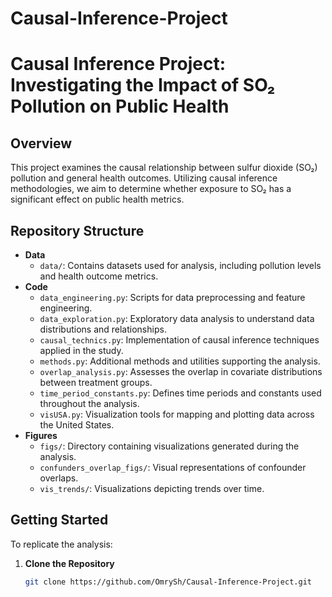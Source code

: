# Causal-Inference-Project

# Causal Inference Project: Investigating the Impact of SO₂ Pollution on Public Health

## Overview

This project examines the causal relationship between sulfur dioxide (SO₂) pollution and general health outcomes. Utilizing causal inference methodologies, we aim to determine whether exposure to SO₂ has a significant effect on public health metrics.

## Repository Structure

- **Data**
  - `data/`: Contains datasets used for analysis, including pollution levels and health outcome metrics.
- **Code**
  - `data_engineering.py`: Scripts for data preprocessing and feature engineering.
  - `data_exploration.py`: Exploratory data analysis to understand data distributions and relationships.
  - `causal_technics.py`: Implementation of causal inference techniques applied in the study.
  - `methods.py`: Additional methods and utilities supporting the analysis.
  - `overlap_analysis.py`: Assesses the overlap in covariate distributions between treatment groups.
  - `time_period_constants.py`: Defines time periods and constants used throughout the analysis.
  - `visUSA.py`: Visualization tools for mapping and plotting data across the United States.
- **Figures**
  - `figs/`: Directory containing visualizations generated during the analysis.
  - `confunders_overlap_figs/`: Visual representations of confounder overlaps.
  - `vis_trends/`: Visualizations depicting trends over time.

## Getting Started

To replicate the analysis:

1. **Clone the Repository**
   ```bash
   git clone https://github.com/OmrySh/Causal-Inference-Project.git
